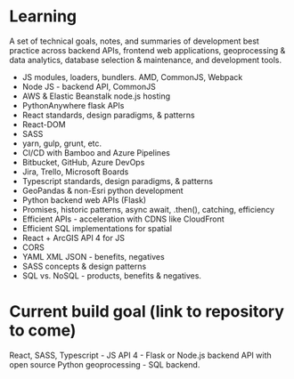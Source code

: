 
# Learning

A set of technical goals, notes, and summaries of development best practice across backend APIs, frontend web applications, geoprocessing & data analytics, database selection & maintenance, and development tools.

* JS modules, loaders, bundlers. AMD, CommonJS, Webpack
* Node JS - backend API, CommonJS
* AWS & Elastic Beanstalk node.js hosting
* PythonAnywhere flask APIs
* React standards, design paradigms, & patterns
* React-DOM
* SASS
* yarn, gulp, grunt, etc.
* CI/CD with Bamboo and Azure Pipelines
* Bitbucket, GitHub, Azure DevOps
* Jira, Trello, Microsoft Boards
* Typescript standards, design paradigms, & patterns
* GeoPandas & non-Esri python development
* Python backend web APIs (Flask)
* Promises, historic patterns, async await, .then(), catching, efficiency
* Efficient APIs - acceleration with CDNS like CloudFront
* Efficient SQL implementations for spatial
* React + ArcGIS API 4 for JS
* CORS
* YAML XML JSON - benefits, negatives
* SASS concepts & design patterns
* SQL vs. NoSQL - products, benefits & negatives.

# Current build goal (link to repository to come)

React, SASS, Typescript - JS API 4 - Flask or Node.js backend API with open source Python geoprocessing - SQL backend.
